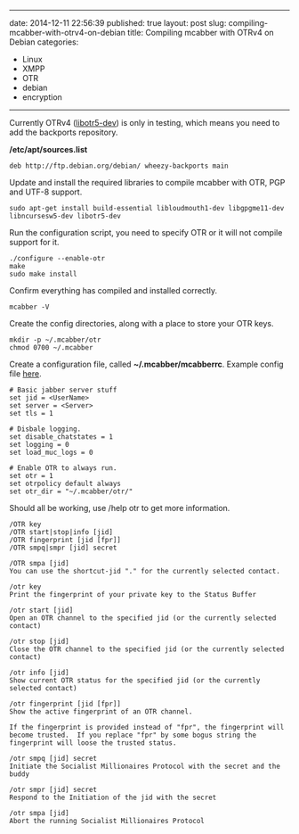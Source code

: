 
---
date: 2014-12-11 22:56:39
published: true
layout: post
slug: compiling-mcabber-with-otrv4-on-debian
title:  Compiling mcabber with OTRv4 on Debian
categories: 
 - Linux
 - XMPP
 - OTR
 - debian
 - encryption
---

Currently OTRv4 ([libotr5-dev](https://packages.debian.org/wheezy-backports/libotr5-dev)) is only in testing, which means you need to add the backports repository.

__/etc/apt/sources.list__

	deb http://ftp.debian.org/debian/ wheezy-backports main 

Update and install the required libraries to compile mcabber with OTR, PGP and UTF-8 support.

	sudo apt-get install build-essential libloudmouth1-dev libgpgme11-dev libncursesw5-dev libotr5-dev

Run the configuration script, you need to specify OTR or it will not compile support for it.

	./configure --enable-otr
	make
	sudo make install

Confirm everything has compiled and installed correctly.

	mcabber -V

Create the config directories, along with a place to store your OTR keys.

	mkdir -p ~/.mcabber/otr
	chmod 0700 ~/.mcabber

Create a configuration file, called __~/.mcabber/mcabberrc__. Example config file [here](http://mcabber.com/files/mcabberrc.example).

````
# Basic jabber server stuff
set jid = <UserName>
set server = <Server>
set tls = 1

# Disbale logging.
set disable_chatstates = 1
set logging = 0
set load_muc_logs = 0

# Enable OTR to always run.
set otr = 1
set otrpolicy default always
set otr_dir = "~/.mcabber/otr/"
````

Should all be working, use /help otr to get more information.

````
/OTR key
/OTR start|stop|info [jid]
/OTR fingerprint [jid [fpr]]
/OTR smpq|smpr [jid] secret

/OTR smpa [jid]
You can use the shortcut-jid "." for the currently selected contact.

/otr key
Print the fingerprint of your private key to the Status Buffer

/otr start [jid]
Open an OTR channel to the specified jid (or the currently selected contact)

/otr stop [jid]
Close the OTR channel to the specified jid (or the currently selected contact)

/otr info [jid]
Show current OTR status for the specified jid (or the currently selected contact)

/otr fingerprint [jid [fpr]]
Show the active fingerprint of an OTR channel.

If the fingerprint is provided instead of "fpr", the fingerprint will become trusted.  If you replace "fpr" by some bogus string the fingerprint will loose the trusted status.

/otr smpq [jid] secret
Initiate the Socialist Millionaires Protocol with the secret and the buddy

/otr smpr [jid] secret
Respond to the Initiation of the jid with the secret

/otr smpa [jid]
Abort the running Socialist Millionaires Protocol
````
